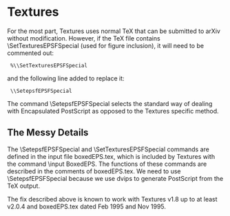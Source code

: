 # Textures

For the most part, Textures uses normal TeX that can be submitted to arXiv without modification. However, if the TeX file contains \\SetTexturesEPSFSpecial (used for figure inclusion), it will need to be commented out:

     %\\SetTexturesEPSFSpecial

and the following line added to replace it:

     \\SetepsfEPSFSpecial

The command \\SetepsfEPSFSpecial selects the standard way of dealing with Encapsulated PostScript as opposed to the Textures specific method.

## The Messy Details

The \\SetepsfEPSFSpecial and \\SetTexturesEPSFSpecial commands are defined in the input file boxedEPS.tex, which is included by Textures with the command \\input BoxedEPS. The functions of these commands are described in the comments of boxedEPS.tex. We need to use \\SetepsfEPSFSpecial because we use dvips to generate PostScript from the TeX output.

The fix described above is known to work with Textures v1.8 up to at least v2.0.4 and boxedEPS.tex dated Feb 1995 and Nov 1995.
